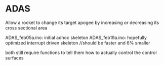 # ADAS

Allow a rocket to change its target apogee by increasing or decreasing its cross sectional area

ADAS_feb05a.ino: initial adhoc skeleton
ADAS_feb19a.ino: hopefully optimized interrupt driven skeleton //should be faster and 6% smaller

both still require functions to tell them how to actually control the control surfaces